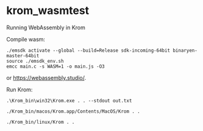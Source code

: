 # krom_wasmtest
Running WebAssembly in Krom

Compile wasm:

```
./emsdk activate --global --build=Release sdk-incoming-64bit binaryen-master-64bit
source ./emsdk_env.sh
emcc main.c -s WASM=1 -o main.js -O3
```

or https://webassembly.studio/.

Run Krom:

```
.\Krom_bin\win32\Krom.exe . . --stdout out.txt
```

```
./Krom_bin/macos/Krom.app/Contents/MacOS/Krom . .
```

```
./Krom_bin/linux/Krom . .
```
